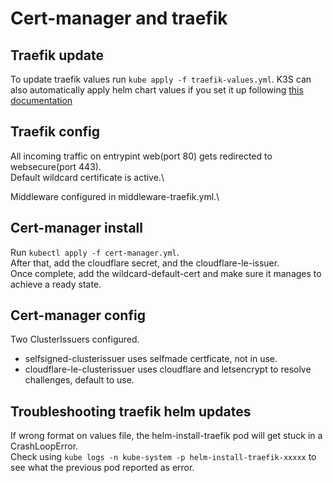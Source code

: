 # Cert-manager and traefik

## Traefik update

To update traefik values run `kube apply -f traefik-values.yml`. K3S can also automatically apply helm chart values if you set it up following [this documentation](https://docs.k3s.io/helm#customizing-packaged-components-with-helmchartconfig)

## Traefik config

All incoming traffic on entrypint web(port 80) gets redirected to websecure(port 443).\
Default wildcard certificate is active.\

Middleware configured in middleware-traefik.yml.\

## Cert-manager install

Run `kubectl apply -f cert-manager.yml`.\
After that, add the cloudflare secret, and the cloudflare-le-issuer.\
Once complete, add the wildcard-default-cert and make sure it manages to achieve a ready state.

## Cert-manager config

Two ClusterIssuers configured.

- selfsigned-clusterissuer uses selfmade certficate, not in use.
- cloudflare-le-clusterissuer uses cloudflare and letsencrypt to resolve challenges, default to use.

## Troubleshooting traefik helm updates

If wrong format on values file, the helm-install-traefik pod will get stuck in a CrashLoopError.\
Check using `kube logs -n kube-system -p helm-install-traefik-xxxxx` to see what the previous pod reported as error.
